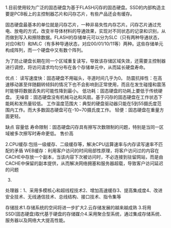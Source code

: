 1.目前使用较为广泛的固态硬盘为基于FLASH闪存的固态硬盘。SSD的内部构造主要是PCB板上的主控制器芯片和闪存芯片，有些产品还会有缓存。

固态硬盘最基本的单位就是闪存芯片，一种非易失性内存芯片。闪存芯片通过充电、放电的方式，改变半导体材料的导通效果，实现对不同状态的记录和识别，从而做到写入和擦除数据。FLASH的存储单元可以分为SLC（只有两种导通状态，对应0和1）和MLC（有多种导通状态，对应00/01/10/11等）两种。这些存储单元构成阵列，而一个硬盘中又有数个阵列。

为了防止硬盘长期在同一个区域重复读写，导致该存储区域失效，还需要主控制器进行调控，将访问请求均匀分布在各个存储单元中，从而延长硬盘寿命。

优点：
读写速度快：固态硬盘不用磁头，寻道时间几乎为0。
防震抗摔性：在高速移动甚至伴随翻转倾斜的情况下也不会影响到正常使用，而且在发生碰撞和震荡时能够将数据丢失的可能性降到最小。
低功耗：固态硬盘的功耗上要低于传统硬盘。
无噪音：固态硬盘没有机械马达和风扇。基于闪存的固态硬盘在工作状态下能耗和发热量较低。
工作温度范围大：典型的硬盘驱动器只能在5到55摄氏度范围内工作。而大多数固态硬盘可在-10~70摄氏度工作。
轻便：固态硬盘在重量方面更轻。

缺点
容量低
寿命限制：固态硬盘闪存具有擦写次数限制的问题，特别是当同一区域被多次擦写时寿命更低。
售价高


2.CPU缓存:包括一级缓存、二级缓存等，解决CPU运算速率与内存读写速率不匹配的矛盾
WEB缓存：利用客户访问的时间局部性原理，将客户访问过的内容在CACHE中存放一个副本，当该内容下次被访问时，不必连接到驻留网站，而是由CACHE中保留的副本提供，从而解决网络拥塞和服务器超载，导致客户访问延迟的问题



3.
处理器：1、采用多模核心和超线程技术2、增加高速缓存3、提高集成度4、改进安全技术、无线通信技术、总线结构、接口技术、指令集等

存储技术1.存储系统的空间将进一步扩大2.云存储发展的越来越成熟 3.将用SSD(固态硬盘)取代基于硬盘的存储媒介4.采用聚合型系统，通过集成存储系统、服务器以及网络大大提高性能。



